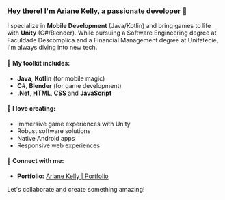 ### Hey there! I'm Ariane Kelly, a passionate developer 👋

I specialize in **Mobile Development** (Java/Kotlin) and bring games to life with **Unity** (C#/Blender). While pursuing a Software Engineering degree at Faculdade Descomplica and a Financial Management degree at Unifatecie, I'm always diving into new tech.

#### 🚀 My toolkit includes:
- **Java**, **Kotlin** (for mobile magic)
- **C#**, **Blender** (for game development)
- **.Net**, **HTML**, **CSS** and **JavaScript**
  
#### 🌟 I love creating:
- Immersive game experiences with Unity
- Robust software solutions
- Native Android apps
- Responsive web experiences
  
#### 🔗 Connect with me:
- **Portfolio:** [Ariane Kelly | Portfolio](https://arianekellyribeirodossantos.github.io)

Let's collaborate and create something amazing!


